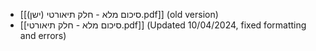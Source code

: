 - [[סיכום מלא - חלק תיאורטי (ישן).pdf]] (old version)
- [[סיכום מלא - חלק תיאורטי.pdf]] (Updated 10/04/2024, fixed formatting and errors)